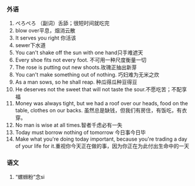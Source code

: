 ### 外语

1. ぺろぺろ （副词）舌舔；很短时间就吃完
2. blow over平息，烟消云散
3. It serves you right 你活该
4. sewer下水道
5. You can't shake off the sun with one hand只手难遮天
6. Every shoe fits not every foot. 不可用一种尺度衡量一切
7. The rose is putting out new shoots.玫瑰正抽出新芽
8. You can't make something out of nothing. 巧妇难为无米之炊
9. As a man sows, so he shall reap. 种瓜得瓜种豆得豆
10. He deserves not the sweet that will not taste the sour.不愿吃苦；不配享福
11. Money was always tight, but we had a roof over our heads, food on the table, clothes on our backs. 虽然总是缺钱，但我们有房住，有饭吃，有衣穿。
12. No man is wise at all times.智者千虑必有一失
13. Today must borrow nothing of tomorrow 今日事今日毕
14. Make what you're doing today important, because you're trading a day of your life for it.重视你今天正在做的事，因为你正在为此付出生命中的一天

### 语文

1. “螺蛳粉”念si
